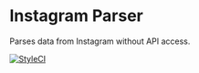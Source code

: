 # Instagram Parser

Parses data from Instagram without API access.

[![StyleCI](https://styleci.io/repos/79472945/shield)](https://styleci.io/repos/79472945)
